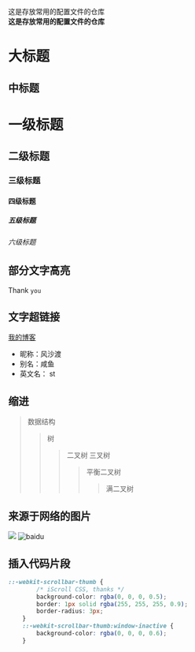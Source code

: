这是存放常用的配置文件的仓库  
**这是存放常用的配置文件的仓库**
 
大标题
====
中标题
-----
# 一级标题
## 二级标题
### 三级标题
#### 四级标题
##### 五级标题
###### 六级标题

## 部分文字高亮
Thank `you`

## 文字超链接
[我的博客](http://www.cnblogs.com/wuyinghong/)

* 昵称：风沙渡
* 别名：咸鱼
* 英文名： st

## 缩进
>数据结构
>> 树
>>>二叉树
>>>三叉树
>>>>平衡二叉树
>>>>>满二叉树

## 来源于网络的图片
![](http://www.baidu.com/img/bdlogo.gif)
![baidu](http://www.baidu.com/img/bdlogo.gif)  

## 插入代码片段
```css
::-webkit-scrollbar-thumb {
        /* iScroll CSS, thanks */
        background-color: rgba(0, 0, 0, 0.5);
        border: 1px solid rgba(255, 255, 255, 0.9);
        border-radius: 3px;
    }
    ::-webkit-scrollbar-thumb:window-inactive {
        background-color: rgba(0, 0, 0, 0.6);
    }
```
